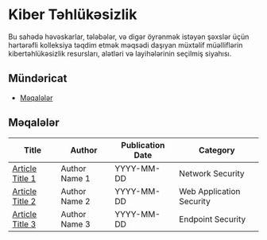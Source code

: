 # Kiber Təhlükəsizlik

Bu sahədə həvəskarlar, tələbələr, və digər öyrənmək istəyən şəxslər üçün hərtərəfli kolleksiya təqdim etmək məqsədi daşıyan müxtəlif müəlliflərin kibertəhlükəsizlik resursları, alətləri və layihələrinin seçilmiş siyahısı.

## Mündəricat
- [Məqalələr](#məqalələr)

## Məqalələr

| Title | Author | Publication Date | Category |
| ----- | ------ | --------------- | -------- |
| [Article Title 1](Article_Link_1) | Author Name 1 | YYYY-MM-DD | Network Security |
| [Article Title 2](Article_Link_2) | Author Name 2 | YYYY-MM-DD | Web Application Security |
| [Article Title 3](Article_Link_3) | Author Name 3 | YYYY-MM-DD | Endpoint Security |
